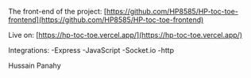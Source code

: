 The front-end of the project:
[https://github.com/HP8585/HP-toc-toe-frontend](https://github.com/HP8585/HP-toc-toe-frontend)

Live on:
[https://hp-toc-toe.vercel.app/](https://hp-toc-toe.vercel.app/)

Integrations:
-Express
-JavaScript
-Socket.io
-http

Hussain Panahy
